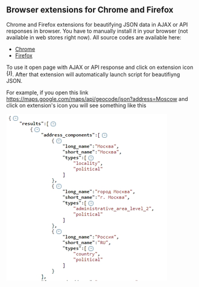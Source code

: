## Browser extensions for Chrome and Firefox

Chrome and Firefox extensions for beautifying JSON data in AJAX or API responses in browser.
You have to manually install it in your browser (not available in web stores right now).
All source codes are available here:
* [Chrome](https://github.com/strider2038/json-beautify-it/tree/master/dist/browser-ext/chrome)
* [Firefox](https://github.com/strider2038/json-beautify-it/tree/master/dist/browser-ext/firefox)

To use it open page with AJAX or API response and click on extension icon
![JSONBeautifyIt icon](https://raw.githubusercontent.com/strider2038/json-beautify-it/master/dist/browser-ext/chrome/icon16.png "JSONBeautifyIt chrome extension").
After that extension will automatically launch script for beautifiyng JSON.

For example, if you open this link
<https://maps.google.com/maps/api/geocode/json?address=Moscow>
and click on extension's icon you will see something like this

![JSONBeautifyIt extension example](https://raw.githubusercontent.com/strider2038/json-beautify-it/master/docs/example2.jpg "Result of processing JSON data in Chrome")

